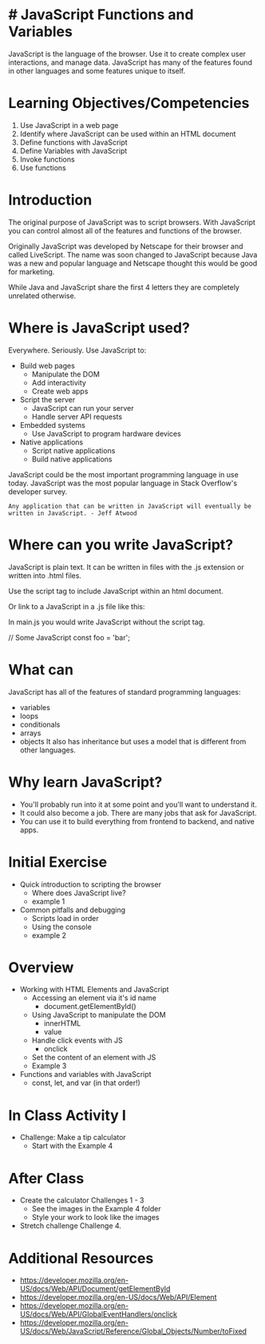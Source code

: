 # # JavaScript Functions and Variables
JavaScript is the language of the browser. Use it to create complex user interactions, and manage data. JavaScript has many of the features found in other languages and some features unique to itself.

# Learning Objectives/Competencies
1. Use JavaScript in a web page
2. Identify where JavaScript can be used within an HTML document
3. Define functions with JavaScript
4. Define Variables with JavaScript
5. Invoke functions
6. Use functions

# Introduction
The original purpose of JavaScript was to script browsers. With JavaScript you can control almost all of the features and functions of the browser.

Originally JavaScript was developed by Netscape for their browser and called LiveScript. The name was soon changed to JavaScript because Java was a new and popular language and Netscape thought this would be good for marketing.

While Java and JavaScript share the first 4 letters they are completely unrelated otherwise.

# Where is JavaScript used?
Everywhere. Seriously. Use JavaScript to:

- Build web pages
    - Manipulate the DOM
    - Add interactivity
    - Create web apps
- Script the server
    - JavaScript can run your server
    - Handle server API requests
- Embedded systems
    - Use JavaScript to program hardware devices
- Native applications
    - Script native applications
    - Build native applications

JavaScript could be the most important programming language in use today. JavaScript was the most popular language in Stack Overflow's developer survey.

    Any application that can be written in JavaScript will eventually be written in JavaScript. - Jeff Atwood

# Where can you write JavaScript?
JavaScript is plain text. It can be written in files with the .js extension or written into .html files.

Use the script tag to include JavaScript within an html document.

<script>
  // Some JavaScript here...
  const message = 'hello world';
</Script>
Or link to a JavaScript in a .js file like this:

<script src="main.js"></script>
In main.js you would write JavaScript without the script tag.

// Some JavaScript
const foo = 'bar';

# What can
JavaScript has all of the features of standard programming languages:

- variables
- loops
- conditionals
- arrays
- objects
It also has inheritance but uses a model that is different from other languages.

# Why learn JavaScript?
- You'll probably run into it at some point and you'll want to understand it.
- It could also become a job. There are many jobs that ask for JavaScript.
- You can use it to build everything from frontend to backend, and native apps.

# Initial Exercise
- Quick introduction to scripting the browser
    - Where does JavaScript live?
    - example 1
- Common pitfalls and debugging
    - Scripts load in order
    - Using the console
    - example 2

# Overview
- Working with HTML Elements and JavaScript
    - Accessing an element via it's id name
        - document.getElementById()
    - Using JavaScript to manipulate the DOM
        - innerHTML
        - value
    - Handle click events with JS
        - onclick
    - Set the content of an element with JS
    - Example 3
- Functions and variables with JavaScript
    - const, let, and var (in that order!)

# In Class Activity I
- Challenge: Make a tip calculator
    - Start with the Example 4

# After Class
- Create the calculator Challenges 1 - 3
    - See the images in the Example 4 folder
    - Style your work to look like the images
- Stretch challenge Challenge 4.

# Additional Resources
- https://developer.mozilla.org/en-US/docs/Web/API/Document/getElementById
- https://developer.mozilla.org/en-US/docs/Web/API/Element
- https://developer.mozilla.org/en-US/docs/Web/API/GlobalEventHandlers/onclick
- https://developer.mozilla.org/en-US/docs/Web/JavaScript/Reference/Global_Objects/Number/toFixed
